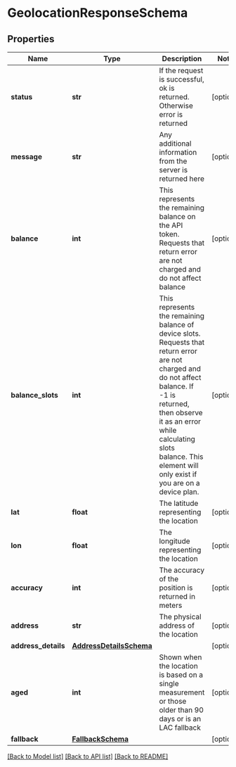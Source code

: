 # GeolocationResponseSchema

## Properties
Name | Type | Description | Notes
------------ | ------------- | ------------- | -------------
**status** | **str** | If the request is successful, ok is returned. Otherwise error is returned | [optional] 
**message** | **str** | Any additional information from the server is returned here | [optional] 
**balance** | **int** | This represents the remaining balance on the API token. Requests that return error are not charged and do not affect balance | [optional] 
**balance_slots** | **int** | This represents the remaining balance of device slots. Requests that return error are not charged and do not affect balance. If -1 is returned, then observe it as an error while calculating slots balance. This element will only exist if you are on a device plan. | [optional] 
**lat** | **float** | The latitude representing the location | [optional] 
**lon** | **float** | The longitude representing the location | [optional] 
**accuracy** | **int** | The accuracy of the position is returned in meters | [optional] 
**address** | **str** | The physical address of the location | [optional] 
**address_details** | [**AddressDetailsSchema**](AddressDetailsSchema.md) |  | [optional] 
**aged** | **int** | Shown when the location is based on a single measurement or those older than 90 days or is an LAC fallback | [optional] 
**fallback** | [**FallbackSchema**](FallbackSchema.md) |  | [optional] 

[[Back to Model list]](../README.md#documentation-for-models) [[Back to API list]](../README.md#documentation-for-api-endpoints) [[Back to README]](../README.md)



